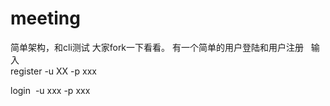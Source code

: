 # meeting
简单架构，和cli测试
大家fork一下看看。
有一个简单的用户登陆和用户注册
 
输入   
register -u XX -p xxx


login  -u xxx -p xxx
